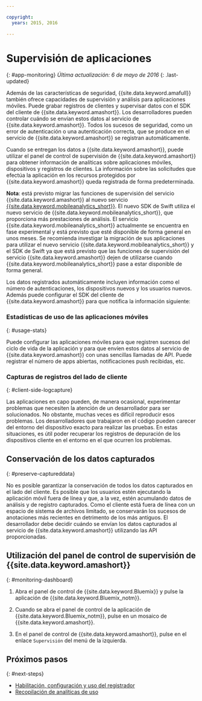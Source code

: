 ```yaml
---

copyright:
  years: 2015, 2016
  
---
```


# Supervisión de aplicaciones
{: #app-monitoring}
*Última actualización: 6 de mayo de 2016*
{: .last-updated}

Además de las características de seguridad, {{site.data.keyword.amafull}} también ofrece capacidades de supervisión y análisis para aplicaciones móviles. Puede grabar registros de clientes y supervisar datos con el SDK del cliente de {{site.data.keyword.amashort}}. Los desarrolladores pueden controlar cuándo se envían estos datos al servicio de {{site.data.keyword.amashort}}. Todos los sucesos de seguridad, como un error de autenticación o una autenticación correcta, que se produce en el servicio de {{site.data.keyword.amashort}} se registran automáticamente.

Cuando se entregan los datos a {{site.data.keyword.amashort}}, puede utilizar el panel de control de supervisión de {{site.data.keyword.amashort}} para obtener información de analíticas sobre aplicaciones móviles, dispositivos y registros de clientes. La información sobre las solicitudes que efectúa la aplicación en los recursos protegidos por {{site.data.keyword.amashort}} queda registrada de forma predeterminada.


**Nota**: está previsto migrar las funciones de supervisión del servicio {{site.data.keyword.amashort}} al nuevo servicio [{{site.data.keyword.mobileanalytics_short}}](https://console.ng.bluemix.net/catalog/services/mobile-analytics). El nuevo SDK de Swift utiliza el nuevo servicio de {{site.data.keyword.mobileanalytics_short}}, que proporciona más prestaciones de análisis. El servicio {{site.data.keyword.mobileanalytics_short}} actualmente se encuentra en fase experimental y está previsto que esté disponible de forma general en unos meses. Se recomienda investigar la migración de sus aplicaciones para utilizar el nuevo servicio {{site.data.keyword.mobileanalytics_short}} y el SDK de Swift ya que está previsto que las funciones de supervisión del servicio {{site.data.keyword.amashort}} dejen de utilizarse cuando {{site.data.keyword.mobileanalytics_short}} pase a estar disponible de forma general. 


Los datos registrados automáticamente incluyen información como el número de autenticaciones, los dispositivos nuevos y los usuarios nuevos. Además puede configurar el SDK del cliente de {{site.data.keyword.amashort}} para que notifica la información siguiente:

### Estadísticas de uso de las aplicaciones móviles
{: #usage-stats}

Puede configurar las aplicaciones móviles para que registren sucesos del ciclo de vida de la aplicación y para que envíen estos datos al servicio de {{site.data.keyword.amashort}} con unas sencillas llamadas de API. Puede registrar el número de apps abiertas, notificaciones push recibidas, etc.

### Capturas de registros del lado de cliente
{: #client-side-logcapture}

Las aplicaciones en capo pueden, de manera ocasional, experimentar problemas que necesiten la atención de un desarrollador para ser solucionados. No obstante, muchas veces es difícil reproducir esos problemas. <!--in R&D.--> Los desarrolladores que trabajaron en el código pueden carecer del entorno del dispositivo exacto para realizar las pruebas. En estas situaciones, es útil poder recuperar los registros de depuración de los dispositivos cliente en el entorno en el que ocurren los problemas.

## Conservación de los datos capturados
{: #preserve-captureddata}

No es posible garantizar la conservación de todos los datos capturados en el lado del cliente. Es posible que los usuarios estén ejecutando la aplicación móvil fuera de línea y que, a la vez, estén acumulando datos de análisis y de registro capturados. Como el cliente está fuera de línea con un espacio de sistema de archivos limitado, se conservarán los sucesos de anotaciones más recientes en detrimento de los más antiguos. El desarrollador debe decidir cuándo se envían los datos capturados al servicio de {{site.data.keyword.amashort}} utilizando las API proporcionadas.

## Utilización del panel de control de supervisión de {{site.data.keyword.amashort}}
{: #monitoring-dashboard}

1. Abra el panel de control de {{site.data.keyword.Bluemix}} y pulse la aplicación de {{site.data.keyword.Bluemix_notm}}. 

2. Cuando se abra el panel de control de la aplicación de {{site.data.keyword.Bluemix_notm}}, pulse en un mosaico de {{site.data.keyword.amashort}}.

3. En el panel de control de {{site.data.keyword.amashort}}, pulse en el enlace `Supervisión` del menú de la izquierda.

## Próximos pasos
{: #next-steps}
* [Habilitación, configuración y uso del registrador](app-monitoring-logger.html)
* [Recopilación de analíticas de uso](app-monitoring-gathering-analytics.html)
